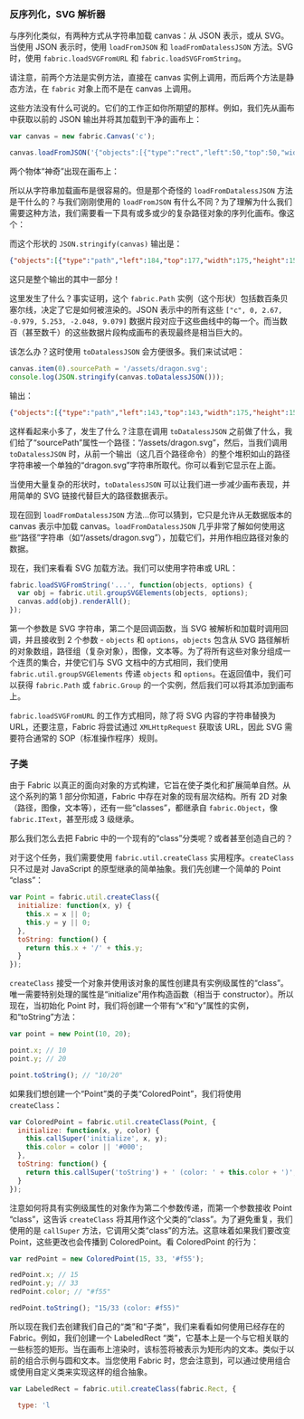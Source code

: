 ### 反序列化，SVG 解析器

与序列化类似，有两种方式从字符串加载 canvas：从 JSON 表示，或从 SVG。当使用 JSON 表示时，使用 `loadFromJSON` 和 `loadFromDatalessJSON` 方法。SVG 时，使用 `fabric.loadSVGFromURL` 和 `fabric.loadSVGFromString`。

请注意，前两个方法是实例方法，直接在 canvas 实例上调用，而后两个方法是静态方法，在 `fabric` 对象上而不是在 canvas 上调用。

这些方法没有什么可说的。它们的工作正如你所期望的那样。例如，我们先从画布中获取以前的 JSON 输出并将其加载到干净的画布上：

```javascript
var canvas = new fabric.Canvas('c');

canvas.loadFromJSON('{"objects":[{"type":"rect","left":50,"top":50,"width":20,"height":20,"fill":"green","overlayFill":null,"stroke":null,"strokeWidth":1,"strokeDashArray":null,"scaleX":1,"scaleY":1,"angle":0,"flipX":false,"flipY":false,"opacity":1,"selectable":true,"hasControls":true,"hasBorders":true,"hasRotatingPoint":false,"transparentCorners":true,"perPixelTargetFind":false,"rx":0,"ry":0},{"type":"circle","left":100,"top":100,"width":100,"height":100,"fill":"red","overlayFill":null,"stroke":null,"strokeWidth":1,"strokeDashArray":null,"scaleX":1,"scaleY":1,"angle":0,"flipX":false,"flipY":false,"opacity":1,"selectable":true,"hasControls":true,"hasBorders":true,"hasRotatingPoint":false,"transparentCorners":true,"perPixelTargetFind":false,"radius":50}],"background":"rgba(0, 0, 0, 0)"}', () => { });
```

两个物体“神奇”出现在画布上：

所以从字符串加载画布是很容易的。但是那个奇怪的 `loadFromDatalessJSON` 方法是干什么的？与我们刚刚使用的 `loadFromJSON` 有什么不同？为了理解为什么我们需要这种方法，我们需要看一下具有或多或少的复杂路径对象的序列化画布。像这个：

而这个形状的 `JSON.stringify(canvas)` 输出是：

```json
{"objects":[{"type":"path","left":184,"top":177,"width":175,"height":151,"fill":"#231F20","overlayFill":null,"stroke":null,"strokeWidth":1,"strokeDashArray":null,"scaleX":1,"scaleY":1,"angle":-19,"flipX":false,"flipY":false,"opacity":1,"selectable":true,"hasControls":true,"hasBorders":true,"hasRotatingPoint":false,"transparentCorners":true,"perPixelTargetFind":false,"path":[["M",39.502,61.823],["c",-1.235,-0.902,-3.038,-3.605],["s",0.702,0.4,3.907,1.203],["c",3.205,0.8,7.444,-0.668,10.114,-1.97],["c",2.671,-1.302,7.11,-1.436,9.448,-1.336],["c",2.336,0.101,4.707,0.602,4.373,2.036],["c",-0.334,1.437,-5.742,3.94,-5.742,3.94],["s",0.4,0.334,1.236,0.334],["c",0.833,0,6.075,-1.403,6.542,-4.173],["s",-1.802,-8.377,-3.272,-9.013],["c",-1.468,-0.633,-4.172,0,-4.172,0],["c",4.039,1.438,4.941,6.176,4.941,6.176],["c",-2.604,-1.504,-9.279,-1.234,-12.619,0.501],["c",-3.337,1.736,-8.379,2.67,-10.083,2.503],["c",-1.701,-0.167,-3.571,-1.036,-3.571,-1.036],["c",1.837,0.034,3.239,-2.669,3.239,-2.669],["s",-2.068,2.269,-5.542,0.434],["c",-3.47,-1.837,-1.704,-8.18,-1.704,-8.18],["s",-2.937,5.909,-1,9.816],["C",34.496,60.688,39.502,61.823,39.502,61.823],["z"],["M",77.002,40.772],["c",0,0,-1.78,-5.03,-2.804,-8.546],["l",-1.557,8.411],["l",1.646,1.602],["c",0,0,0,-0.622,-0.668,-1.691],["C",72.952,39.48,76.513,40.371,77.002,40.772],["z"],["M",102.989,86.943],["M",102.396,86.424],["c",0.25,0.22,0.447,0.391,0.594,0.519],["C",102.796,86.774,102.571,86.578,102.396,86.424],["z"],["M",169.407,119.374],["c",-0.09,-5.429,-3.917,-3.914,-3.917,-2.402],["c",0,0,-11.396,1.603,-13.086,-6.677],["c",0,0,3.56,-5.43,1.69,-12.461],["c",-0.575,-2.163,-1.691,-5.337,-3.637,-8.605],["c",11.104,2.121,21.701,-5.08,19.038,-15.519],["c",-3.34,-13.087,-19.63,-9.481,-24.437,-9.349],["c",-4.809,0.135,-13.486,-2.002,-8.011,-11.618],["c",5.473,-9.613,18.024,-5.874,18.024,-5.874],["c",-2.136,0.668,-4.674,4.807,-4.674,4.807],["c",9.748,-6.811,22.301,4.541,22.301,4.541],["c",-3.097,-13.678,-23.153,-14.636,-30.041,-12.635],["c",-4.286,-0.377,-5.241,-3.391,-3.073,-6.637],["c",2.314,-3.473,10.503,-13.976,10.503,-13.976],["s",-2.048,2.046,-6.231,4.005],["c",-4.184,1.96,-6.321,-2.227,-4.362,-6.854],["c",1.96,-4.627,8.191,-16.559,8.191,-16.559],["c",-1.96,3.207,-24.571,31.247,-21.723,26.707],["c",2.85,-4.541,5.253,-11.93,5.253,-11.93],["c",-2.849,6.943,-22.434,25.283,-30.713,34.274],["s",-5.786,19.583,-4.005,21.987],["c",0.43,0.58,0.601,0.972,0.62,1.232],["c",-4.868,-3.052,-3.884,-13.936,-0.264,-19.66],["c",3.829,-6.053,18.427,-20.207,18.427,-20.207],["v",-1.336],["c",0,0,0.444,-1.513,-0.089,-0.444],["c",-0.535,1.068,-3.65,1.245,-3.384,-0.889],["c",0.268,-2.137,-0.356,-8.549,-0.356,-8.549],["s",-1.157,5.789,-2.758,5.61],["c",-1.603,-0.179,-2.493,-2.672,-2.405,-5.432],["c",0.089,-2.758,-1.157,-9.702,-1.157,-9.702],["c",-0.8,11.75,-8.277,8.011,-8.277,3.74],["c",0,-4.274,-4.541,-12.82,-4.541,-12.82],["s",2.403,14.421,-1.336,14.421],["c",-3.737,0,-6.944,-5.074,-9.879,-9.882],["C",78.161,5.874,68.279,0,68.279,0],["c",13.428,16.088,17.656,32.111,18.397,44.512],["c",-1.793,0.422,-2.908,2.224,-2.908,2.224],["c",0.356,-2.847,-0.624,-7.745,-1.245,-9.882],["c",-0.624,-2.137,-1.159,-9.168,-1.159,-9.168],["c",0,2.67,-0.979,5.253,-2.048,9.079],["c",-1.068,3.828,-0.801,6.054,-0.801,6.054],["c",-1.068,-2.227,-4.271,-2.137,-4.271,-2.137],["c",1.336,1.783,0.177,2.493,0.177,2.493],["s",0,0,-1.424,-1.601],["c",-1.424,-1.603,-3.473,-0.981,-3.384,0.265],["c",0.089,1.247,0,1.959,-2.849,1.959],["c",-2.846,0,-5.874,-3.47,-9.078,-3.116],["c",-3.206,0.356,-5.521,2.137,-5.698,6.678],["c",-0.179,4.541,1.869,5.251,1.869,5.251],["c",-0.801,-0.443,-0.891,-1.067,-0.891,-3.473],...
```

这只是整个输出的其中一部分！

这里发生了什么？事实证明，这个 `fabric.Path` 实例（这个形状）包括数百条贝塞尔线，决定了它是如何被渲染的。JSON 表示中的所有这些 `["c", 0, 2.67, -0.979, 5.253, -2.048, 9.079]` 数据片段对应于这些曲线中的每一个。而当数百（甚至数千）的这些数据片段构成画布的表现最终是相当巨大的。

该怎么办？这时使用 `toDatalessJSON` 会方便很多。我们来试试吧：

```javascript
canvas.item(0).sourcePath = '/assets/dragon.svg';
console.log(JSON.stringify(canvas.toDatalessJSON()));
```

输出：

```json
{"objects":[{"type":"path","left":143,"top":143,"width":175,"height":151,"fill":"#231F20","overlayFill":null,"stroke":null,"strokeWidth":1,"strokeDashArray":null,"scaleX":1,"scaleY":1,"angle":-19,"flipX":false,"flipY":false,"opacity":1,"selectable":true,"hasControls":true,"hasBorders":true,"hasRotatingPoint":false,"transparentCorners":true,"perPixelTargetFind":false,"path":"/assets/dragon.svg"}],"background":"rgba(0, 0, 0, 0)"}
```

这样看起来小多了，发生了什么？注意在调用 `toDatalessJSON` 之前做了什么，我们给了“sourcePath”属性一个路径：“/assets/dragon.svg”，然后，当我们调用 `toDatalessJSON` 时，从前一个输出（这几百个路径命令）的整个堆积如山的路径字符串被一个单独的“dragon.svg”字符串所取代。你可以看到它显示在上面。

当使用大量复杂的形状时，`toDatalessJSON` 可以让我们进一步减少画布表现，并用简单的 SVG 链接代替巨大的路径数据表示。

现在回到 `loadFromDatalessJSON` 方法...你可以猜到，它只是允许从无数据版本的 canvas 表示中加载 canvas。`loadFromDatalessJSON` 几乎非常了解如何使用这些“路径”字符串（如“/assets/dragon.svg”），加载它们，并用作相应路径对象的数据。

现在，我们来看看 SVG 加载方法。我们可以使用字符串或 URL：

```javascript
fabric.loadSVGFromString('...', function(objects, options) {
  var obj = fabric.util.groupSVGElements(objects, options);
  canvas.add(obj).renderAll();
});
```

第一个参数是 SVG 字符串，第二个是回调函数，当 SVG 被解析和加载时调用回调，并且接收到 2 个参数 - `objects` 和 `options`，`objects` 包含从 SVG 路径解析的对象数组，路径组（复杂对象），图像，文本等。为了将所有这些对象分组成一个连贯的集合，并使它们与 SVG 文档中的方式相同，我们使用 `fabric.util.groupSVGElements` 传递 `objects` 和 `options`。在返回值中，我们可以获得 `fabric.Path` 或 `fabric.Group` 的一个实例，然后我们可以将其添加到画布上。

`fabric.loadSVGFromURL` 的工作方式相同，除了将 SVG 内容的字符串替换为 URL，还要注意，Fabric 将尝试通过 `XMLHttpRequest` 获取该 URL，因此 SVG 需要符合通常的 SOP（标准操作程序）规则。

### 子类

由于 Fabric 以真正的面向对象的方式构建，它旨在使子类化和扩展简单自然。从这个系列的第 1 部分你知道，Fabric 中存在对象的现有层次结构。所有 2D 对象（路径，图像，文本等），还有一些“classes”，都继承自 `fabric.Object`，像 `fabric.IText`，甚至形成 3 级继承。

那么我们怎么去把 Fabric 中的一个现有的“class”分类呢？或者甚至创造自己的？

对于这个任务，我们需要使用 `fabric.util.createClass` 实用程序。`createClass` 只不过是对 JavaScript 的原型继承的简单抽象。我们先创建一个简单的 Point “class”：

```javascript
var Point = fabric.util.createClass({
  initialize: function(x, y) {
    this.x = x || 0;
    this.y = y || 0;
  },
  toString: function() {
    return this.x + '/' + this.y;
  }
});
```

`createClass` 接受一个对象并使用该对象的属性创建具有实例级属性的“class”。唯一需要特别处理的属性是“initialize”用作构造函数（相当于 constructor）。所以现在，当初始化 Point 时，我们将创建一个带有“x”和“y”属性的实例，和“toString”方法：

```javascript
var point = new Point(10, 20);

point.x; // 10
point.y; // 20

point.toString(); // "10/20"
```

如果我们想创建一个“Point”类的子类“ColoredPoint”，我们将使用 `createClass`：

```javascript
var ColoredPoint = fabric.util.createClass(Point, {
  initialize: function(x, y, color) {
    this.callSuper('initialize', x, y);
    this.color = color || '#000';
  },
  toString: function() {
    return this.callSuper('toString') + ' (color: ' + this.color + ')';
  }
});
```

注意如何将具有实例级属性的对象作为第二个参数传递，而第一个参数接收 Point “class”，这告诉 `createClass` 将其用作这个父类的“class”。为了避免重复，我们使用的是 `callSuper` 方法，它调用父类“class”的方法。这意味着如果我们要改变 Point，这些更改也会传播到 ColoredPoint。看 ColoredPoint 的行为：

```javascript
var redPoint = new ColoredPoint(15, 33, '#f55');

redPoint.x; // 15
redPoint.y; // 33
redPoint.color; // "#f55"

redPoint.toString(); "15/33 (color: #f55)"
```

所以现在我们去创建我们自己的“类”和“子类”，我们来看看如何使用已经存在的 Fabric。例如，我们创建一个 LabeledRect “类”，它基本上是一个与它相关联的一些标签的矩形。当在画布上渲染时，该标签将被表示为矩形内的文本。类似于以前的组合示例与圆和文本。当您使用 Fabric 时，您会注意到，可以通过使用组合或使用自定义类来实现这样的组合抽象。

```javascript
var LabeledRect = fabric.util.createClass(fabric.Rect, {

  type: 'l
